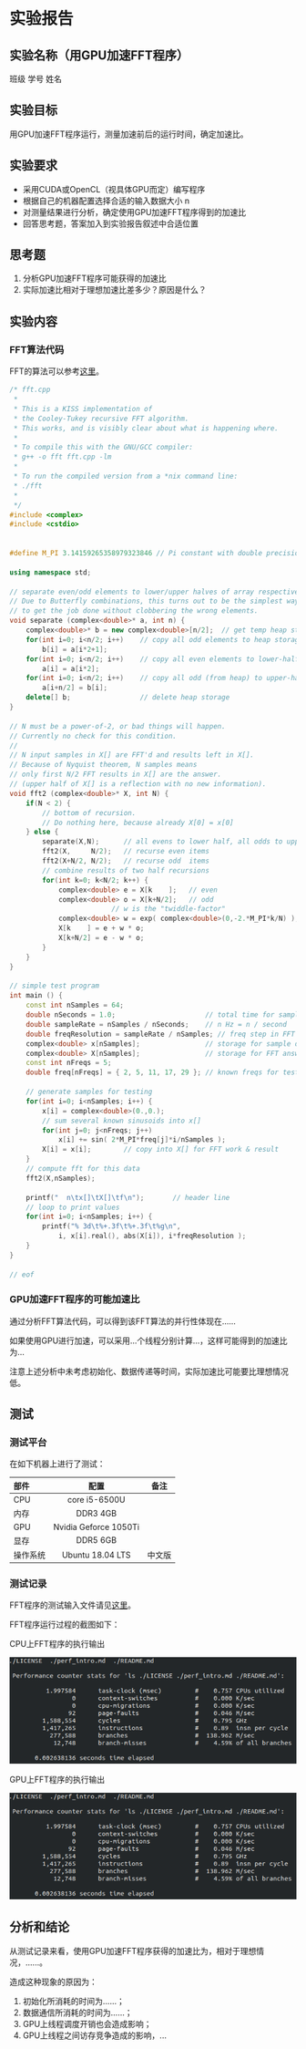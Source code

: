 # 实验报告

## 实验名称（用GPU加速FFT程序）

班级 学号 姓名

## 实验目标

用GPU加速FFT程序运行，测量加速前后的运行时间，确定加速比。

## 实验要求

* 采用CUDA或OpenCL（视具体GPU而定）编写程序
* 根据自己的机器配置选择合适的输入数据大小 n
* 对测量结果进行分析，确定使用GPU加速FFT程序得到的加速比
* 回答思考题，答案加入到实验报告叙述中合适位置

## 思考题

1. 分析GPU加速FFT程序可能获得的加速比
2. 实际加速比相对于理想加速比差多少？原因是什么？

## 实验内容

### FFT算法代码

FFT的算法可以参考[这里](https://en.wikipedia.org/wiki/Cooley%E2%80%93Tukey_FFT_algorithm)。

```c++
/* fft.cpp
 * 
 * This is a KISS implementation of
 * the Cooley-Tukey recursive FFT algorithm.
 * This works, and is visibly clear about what is happening where.
 *
 * To compile this with the GNU/GCC compiler:
 * g++ -o fft fft.cpp -lm
 *
 * To run the compiled version from a *nix command line:
 * ./fft
 *
 */
#include <complex>
#include <cstdio>


#define M_PI 3.14159265358979323846 // Pi constant with double precision

using namespace std;

// separate even/odd elements to lower/upper halves of array respectively.
// Due to Butterfly combinations, this turns out to be the simplest way 
// to get the job done without clobbering the wrong elements.
void separate (complex<double>* a, int n) {
    complex<double>* b = new complex<double>[n/2];  // get temp heap storage
    for(int i=0; i<n/2; i++)    // copy all odd elements to heap storage
        b[i] = a[i*2+1];
    for(int i=0; i<n/2; i++)    // copy all even elements to lower-half of a[]
        a[i] = a[i*2];
    for(int i=0; i<n/2; i++)    // copy all odd (from heap) to upper-half of a[]
        a[i+n/2] = b[i];
    delete[] b;                 // delete heap storage
}

// N must be a power-of-2, or bad things will happen.
// Currently no check for this condition.
//
// N input samples in X[] are FFT'd and results left in X[].
// Because of Nyquist theorem, N samples means 
// only first N/2 FFT results in X[] are the answer.
// (upper half of X[] is a reflection with no new information).
void fft2 (complex<double>* X, int N) {
    if(N < 2) {
        // bottom of recursion.
        // Do nothing here, because already X[0] = x[0]
    } else {
        separate(X,N);      // all evens to lower half, all odds to upper half
        fft2(X,     N/2);   // recurse even items
        fft2(X+N/2, N/2);   // recurse odd  items
        // combine results of two half recursions
        for(int k=0; k<N/2; k++) {
            complex<double> e = X[k    ];   // even
            complex<double> o = X[k+N/2];   // odd
                         // w is the "twiddle-factor"
            complex<double> w = exp( complex<double>(0,-2.*M_PI*k/N) );
            X[k    ] = e + w * o;
            X[k+N/2] = e - w * o;
        }
    }
}

// simple test program
int main () {
    const int nSamples = 64;
    double nSeconds = 1.0;                      // total time for sampling
    double sampleRate = nSamples / nSeconds;    // n Hz = n / second 
    double freqResolution = sampleRate / nSamples; // freq step in FFT result
    complex<double> x[nSamples];                // storage for sample data
    complex<double> X[nSamples];                // storage for FFT answer
    const int nFreqs = 5;
    double freq[nFreqs] = { 2, 5, 11, 17, 29 }; // known freqs for testing
    
    // generate samples for testing
    for(int i=0; i<nSamples; i++) {
        x[i] = complex<double>(0.,0.);
        // sum several known sinusoids into x[]
        for(int j=0; j<nFreqs; j++)
            x[i] += sin( 2*M_PI*freq[j]*i/nSamples );
        X[i] = x[i];        // copy into X[] for FFT work & result
    }
    // compute fft for this data
    fft2(X,nSamples);
    
    printf("  n\tx[]\tX[]\tf\n");       // header line
    // loop to print values
    for(int i=0; i<nSamples; i++) {
        printf("% 3d\t%+.3f\t%+.3f\t%g\n",
            i, x[i].real(), abs(X[i]), i*freqResolution );
    }
}

// eof
```

### GPU加速FFT程序的可能加速比

通过分析FFT算法代码，可以得到该FFT算法的并行性体现在......

如果使用GPU进行加速，可以采用...个线程分别计算...，这样可能得到的加速比为...

注意上述分析中未考虑初始化、数据传递等时间，实际加速比可能要比理想情况低。

## 测试

### 测试平台

在如下机器上进行了测试：

| 部件     | 配置             | 备注   |
| :--------|:----------------:| :-----:|
| CPU      | core i5-6500U    |        |
| 内存     | DDR3 4GB         |        |
| GPU      | Nvidia Geforce 1050Ti    |        |
| 显存     | DDR5 6GB         |        |
| 操作系统 | Ubuntu 18.04 LTS | 中文版 |


### 测试记录

FFT程序的测试输入文件请见[这里](./test.input)。

FFT程序运行过程的截图如下：

CPU上FFT程序的执行输出

![图1 CPU执行时间](./perf_ls.png)

GPU上FFT程序的执行输出

![图2 GPU执行时间](./perf_ls.png)


## 分析和结论

从测试记录来看，使用GPU加速FFT程序获得的加速比为，相对于理想情况，......。

造成这种现象的原因为：

1. 初始化所消耗的时间为......；
2. 数据通信所消耗的时间为......；
3. GPU上线程调度开销也会造成影响；
4. GPU上线程之间访存竞争造成的影响，...




